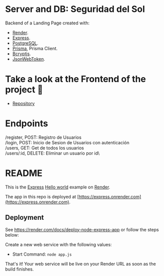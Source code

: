 # Server and DB: Seguridad del Sol

Backend of a Landing Page created with:

- [Render](https://render.com/).
- [Express](https://expressjs.com/).
- [PostgreSQL](https://www.postgresql.org/).
- [Prisma](https://www.prisma.io/), Prisma Client.
- [Bcryptjs](https://www.npmjs.com/package/bcryptjs).
- [JsonWebToken](https://www.npmjs.com/package/jsonwebtoken).

# Take a look at the Frontend of the project 👀

- [Repository](https://github.com/santiimadariaga/seguridad-del-sol)

# Endpoints
/register, POST: Registro de Usuarios\
/login, POST: Inicio de Sesion de Usuarios con autenticación\
/users, GET: Get de todos los usuarios\
/users/:id, DELETE: Eliminar un usuario por id\

# README

This is the [Express](https://expressjs.com) [Hello world](https://expressjs.com/en/starter/hello-world.html) example on [Render](https://render.com).

The app in this repo is deployed at [https://express.onrender.com](https://express.onrender.com).

## Deployment

See https://render.com/docs/deploy-node-express-app or follow the steps below:

Create a new web service with the following values:

- Start Command: `node app.js`

That's it! Your web service will be live on your Render URL as soon as the build finishes.

